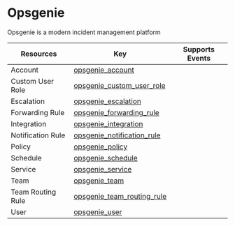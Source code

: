 Opsgenie
========
Opsgenie is a modern incident management platform

| **Resources**     | **Key**                                                           | **Supports Events** |
| ----------------- | ----------------------------------------------------------------- | ------------------- |
| Account           | [opsgenie\_account](opsgenie\_account.md)                         |                     |
| Custom User Role  | [opsgenie\_custom\_user\_role](opsgenie\_custom\_user\_role.md)   |                     |
| Escalation        | [opsgenie\_escalation](opsgenie\_escalation.md)                   |                     |
| Forwarding Rule   | [opsgenie\_forwarding\_rule](opsgenie\_forwarding\_rule.md)       |                     |
| Integration       | [opsgenie\_integration](opsgenie\_integration.md)                 |                     |
| Notification Rule | [opsgenie\_notification\_rule](opsgenie\_notification\_rule.md)   |                     |
| Policy            | [opsgenie\_policy](opsgenie\_policy.md)                           |                     |
| Schedule          | [opsgenie\_schedule](opsgenie\_schedule.md)                       |                     |
| Service           | [opsgenie\_service](opsgenie\_service.md)                         |                     |
| Team              | [opsgenie\_team](opsgenie\_team.md)                               |                     |
| Team Routing Rule | [opsgenie\_team\_routing\_rule](opsgenie\_team\_routing\_rule.md) |                     |
| User              | [opsgenie\_user](opsgenie\_user.md)                               |                     |
